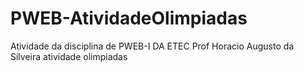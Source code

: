 # PWEB-AtividadeOlimpiadas
Atividade da disciplina de PWEB-I DA ETEC Prof Horacio Augusto da Silveira atividade olimpiadas
